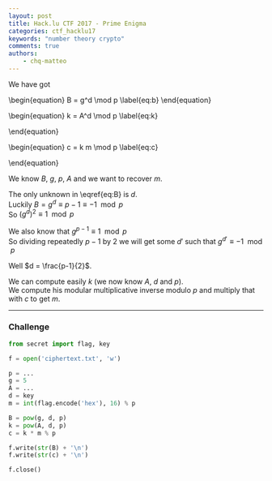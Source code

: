 ```yaml
---
layout: post
title: Hack.lu CTF 2017 - Prime Enigma
categories: ctf_hacklu17
keywords: "number theory crypto"
comments: true
authors:
    - chq-matteo
---
```

<script type="text/javascript" async
  src="https://cdn.rawgit.com/mathjax/MathJax/2.7.1/MathJax.js?config=TeX-MML-AM_CHTML">
</script>
<script type="text/x-mathjax-config">
MathJax.Hub.Config({
  TeX: { equationNumbers: { autoNumber: "AMS" } }
});
</script>

We have got

\begin{equation}
    B = g^d \mod p 
    \label{eq:b}
\end{equation}  

\begin{equation}
    k = A^d \mod p
    \label{eq:k}
    
\end{equation}  

\begin{equation}
    c = k m \mod p
    \label{eq:c}
    
\end{equation}

We know $B$, $g$, $p$, $A$ and we want to recover $m$.

The only unknown in \eqref{eq:B} is $d$.  
Luckily $B = g^d \equiv p-1 \equiv -1 \mod p$  
So $(g^d)^2 \equiv 1 \mod p$  

We also know that $g^{p-1} \equiv 1 \mod p$  
So dividing repeatedly $p-1$ by $2$ we will get some $d'$ such that $g^{d'} \equiv -1 \mod p$  

Well $d = \frac{p-1}{2}$.

We can compute easily $k$ (we now know $A$, $d$ and $p$).  
We compute his modular multiplicative inverse modulo $p$ and multiply that with $c$ to get $m$.

-----------

### Challenge
```python
from secret import flag, key

f = open('ciphertext.txt', 'w')

p = ...
g = 5
A = ...
d = key
m = int(flag.encode('hex'), 16) % p

B = pow(g, d, p)
k = pow(A, d, p)
c = k * m % p

f.write(str(B) + '\n')
f.write(str(c) + '\n')

f.close()
```